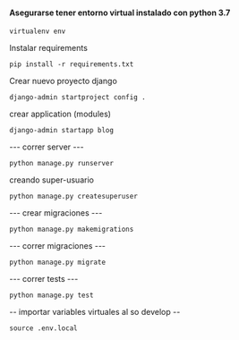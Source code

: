 
#### Asegurarse tener entorno virtual instalado con python 3.7

`virtualenv env`

Instalar requirements

`pip install -r requirements.txt`

Crear nuevo proyecto django

`django-admin startproject config .`

crear application (modules)

`django-admin startapp blog`

--- correr server ---

`python manage.py runserver`

creando super-usuario

`python manage.py createsuperuser`

--- crear migraciones ---

`python manage.py makemigrations`

--- correr migraciones ---

`python manage.py migrate` 

--- correr tests ---

`python manage.py test`


-- importar variables virtuales al so develop --

`source .env.local`